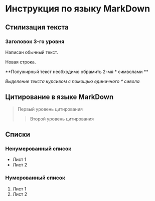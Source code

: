 # Инструкция по языку MarkDown

## Стилизация текста

### Заголовок 3-го уровня

Написан обычный текст.

Новая строка.

**Полужирный текст необходимо обрамить 2-мя * символами **

*Выделение текста курсивом с помощью единичного * сивола*

## Цитирование в языке MarkDown
> Первый уровень цитирования
>> Второй уровень цитирования 

## Списки
### Ненумерованный список
* Лист 1
* Лист 2
### Нумерованный список
1. Лист 1
2. Лист 2